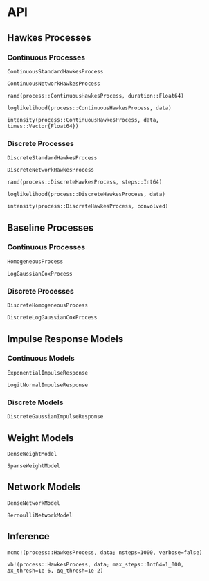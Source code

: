 # API

## Hawkes Processes

### Continuous Processes
```@docs
ContinuousStandardHawkesProcess
```

```@docs
ContinuousNetworkHawkesProcess
```

```@docs
rand(process::ContinuousHawkesProcess, duration::Float64)
```

```@docs
loglikelihood(process::ContinuousHawkesProcess, data)
```

```@docs
intensity(process::ContinuousHawkesProcess, data, times::Vector{Float64})
```

### Discrete Processes
```@docs
DiscreteStandardHawkesProcess
```

```@docs
DiscreteNetworkHawkesProcess
```

```@docs
rand(process::DiscreteHawkesProcess, steps::Int64)
```

```@docs
loglikelihood(process::DiscreteHawkesProcess, data)
```

```@docs
intensity(process::DiscreteHawkesProcess, convolved)
```


## Baseline Processes

### Continuous Processes
```@docs
HomogeneousProcess
```

```@docs
LogGaussianCoxProcess
```

### Discrete Processes
```@docs
DiscreteHomogeneousProcess
```

```@docs
DiscreteLogGaussianCoxProcess
```

## Impulse Response Models

### Continuous Models
```@docs
ExponentialImpulseResponse
```

```@docs
LogitNormalImpulseResponse
```

### Discrete Models
```@docs
DiscreteGaussianImpulseResponse
```


## Weight Models
```@docs
DenseWeightModel
```

```@docs
SparseWeightModel
```


## Network Models
```@docs
DenseNetworkModel
```

```@docs
BernoulliNetworkModel
```


## Inference
```@docs
mcmc!(process::HawkesProcess, data; nsteps=1000, verbose=false)
```

```@docs
vb!(process::HawkesProcess, data; max_steps::Int64=1_000, Δx_thresh=1e-6, Δq_thresh=1e-2)
```